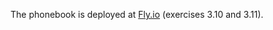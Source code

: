 The phonebook is deployed at [Fly.io](https://phonebook-app-sm.fly.dev/) (exercises 3.10 and 3.11).
